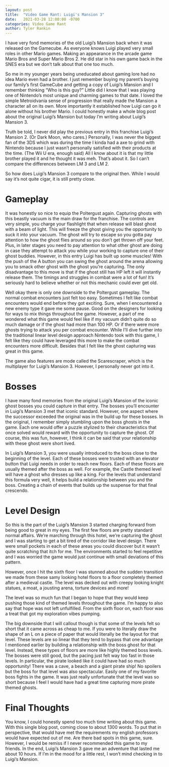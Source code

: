 ```yaml
---
layout: post
title:  "Video Game Rant: Luigi's Mansion 3"
date:   2021-03-28 12:00:00 -0700
categories: Video Game Rant
author: Tyler Rankin
---
```



I have very fond memories of the old Luigi’s Mansion back when it was released on the Gamecube. As everyone knows Luigi played very small roles in other Mario games. Making an appearance in the arcade game Mario Bros and Super Mario Bros 2. He did star in his own game back in the SNES era but we don’t talk about that one too much.

So me in my younger years being uneducated about gaming lore had no idea Mario even had a brother. I just remember buying my parent’s buying our family’s first GameCube and getting a copy of Luigi’s Mansion and I remember thinking “Who is this guy?” Little did I know that I was playing one of Nintendo’s most unique and charming games to that date. I loved the simple Metroidvania sense of progression that really made the Mansion a character all on its own. More importantly it established how Luigi can go it alone without his brother Mario.  I could honestly make a whole blog post about the original Luigi’s Mansion but today I’m writing about Luigi’s Mansion 3.

Truth be told, I never did play the previous entry in this franchise Luigi’s Mansion 2. (Or Dark Moon, who cares.) Personally, I was never the biggest fan of the 3DS which was during the time I kinda had a axe to grind with Nintendo because I just wasn’t personally satisfied with their products at the time. (The Wii U era, enough said) All I know about it is that my little brother played it and he thought it was meh. That’s about it. So I can’t compare the differences between LM 3 and LM 2.

So how does Luigi’s Mansion 3 compare to the original then. While I would say it’s not quite cigar, it is still pretty close.

# Gameplay

It was honestly so nice to equip the Poltergust again. Capturing ghosts with this beastly vacuum is the main draw for the franchise. The controls are very simple, you charge your flashlight that when release will blast ghost with a beam of light. This will freeze the ghost giving you the opportunity to suck it into your vacuum. The ghost will try to escape so you gotta pay attention to how the ghost flies around so you don’t get thrown off your feet. Plus, in later stages you need to pay attention to what other ghost are doing in case they attempt to attack you while your working to capture one of their ghost buddies. However, in this entry Luigi has built up some muscles! With the push of the A button you can swing the ghost around the arena allowing you to smack other ghost with the ghost you’re capturing. The only disadvantage to this move is that if the ghost still has HP left it will instantly release them. The timings and struggles in combat were a lot of fun! It’s seriously hard to believe whether or not this mechanic could ever get old. 

Well okay there is only one downside to the Poltergust gameplay. The normal combat encounters just felt too easy. Sometimes I felt like combat encounters would end before they got exciting. Sure, when I encountered a new enemy type it gave me some pause. Good on the designers for looking for ways to mix things throughout the game. However, a part of me wondered what this game would feel like if my vacuum didn’t quite do so much damage or if the ghost had more than 100 HP. Or if there were more ghosts trying to attack you per combat encounter. While I’ll dive further into the traditional linear level design approach Nintendo took with this game, I felt like they could have leveraged this more to make the combat encounters more difficult. Besides that I felt like the ghost capturing was great in this game.

The game also features are mode called the Scarescraper, which is the multiplayer for Luigi’s Mansion 3. However, I personally never got into it.



# Bosses

I have many fond memories from the original Luigi’s Mansion of the iconic ghost bosses you could capture in that entry. The bosses you’ll encounter in Luigi’s Mansion 3 met that iconic standard. However, one aspect where the successor exceeded the original was in the build up for these bosses. In the original, I remember simply stumbling upon the boss ghosts in the game. Each one would offer a puzzle stylized to their characteristics that once solved would reward with the opportunity to capture the ghost. Of course, this was fun, however, I think it can be said that your relationship with these ghost were short lived.

In Luigi’s Mansion 3, you were usually introduced to the boss close to the beginning of the level. Each of these bosses were trusted with an elevator button that Luigi needs in order to reach new floors. Each of these floors are usually themed after the boss as well. For example, the Castle themed level will have a ghost who dresses up like a king. For the levels that understand this formula very well, it helps build a relationship between you and the boss. Creating a chain of events that builds up the suspense for that final crescendo. 


# Level Design

So this is the part of the Luigi’s Mansion 3 started charging forward from being good to great in my eyes. The first few floors are pretty standard normal affairs. We’re marching through this hotel, we’re capturing the ghost and I was starting to get a bit tired of the corridor like level design. There were small pockets in each of these areas you could discover but it wasn’t quite scratching that itch for me. The environments started to feel repetitive and I was worried the game would just continue with small deviations of this pattern. 

However, once I hit the sixth floor I was stunned about the sudden transition we made from these samy looking hotel floors to a floor completely themed after a medieval castle. The level was decked out with creepy looking knight statues, a moat, a jousting arena, torture devices and more!

The level was so much fun that I began to hope that they would keep pushing those kind of themed levels throughout the game. I’m happy to also say that hope was not left unfulfilled. From the sixth floor on, each floor was a treat  that got my exploration vibes pumping.

The big downside that I will callout though is that some of the levels felt so short that it came across as cheap to me. If you were to literally draw the shape of an L on a piece of paper that would literally be the layout for that level. These levels are so linear that they tend to bypass that one advantage I mentioned earlier by building a relationship with the boss ghost for that level. Instead, these types of floors are more like highly themed boss levels. The bosses were still good, but the pacing just felt way too fast in those levels. In particular, the pirate looked like it could have had so much opportunity! There was a cave, a beach and a giant pirate ship! No spoilers but the boss for that level was also spectacular. Easily one of my favorite boss fights in the game. It was just really unfortunate that the level was so short because I feel I would have had a great time capturing more pirate themed ghosts. 

# Final Thoughts

You know, I could honestly spend too much time writing about this game. With this single blog post, coming close to about 1300 words. To put that in perspective, that would have met the requirements my english professors would have expected out of me. Are there bad spots in this game, sure. However, I would be remiss if I never recommended this game to my friends. In the end, Luigi’s Mansion 3 gave me an adventure that lasted me about 10 hours. If I’m in the mood for a little rest, I won’t mind checking in to Luigi’s Mansion.




